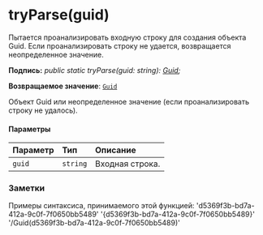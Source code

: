 # <a name="tryparseguid"></a>tryParse(guid)




Пытается проанализировать входную строку для создания объекта Guid. Если проанализировать строку не удается, возвращается неопределенное значение.

**Подпись:** _public static tryParse(guid: string): [Guid](../sp-core-library/guid.md);_

**Возвращаемое значение**: [`Guid`](../sp-core-library/guid.md)



Объект Guid или неопределенное значение (если проанализировать строку не удалось).

#### <a name="parameters"></a>Параметры


| Параметр       | Тип    | Описание |
|:-------------|:---------------|:------------|
| `guid`    | `string` | Входная строка. |


### <a name="remarks"></a>Заметки

Примеры синтаксиса, принимаемого этой функцией: 'd5369f3b-bd7a-412a-9c0f-7f0650bb5489' '{d5369f3b-bd7a-412a-9c0f-7f0650bb5489}' '/Guid(d5369f3b-bd7a-412a-9c0f-7f0650bb5489)'

